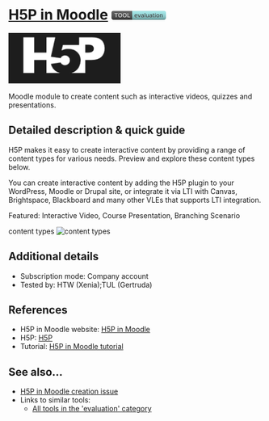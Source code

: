 # [H5P in Moodle](https://docs.moodle.org/311/en/H5P)  [<img src="images/evaluation.png" align="bottom">](https://github.com/e-CLOSE/Toolbox/issues?q=label%3A01_TOOL+label%3Aevaluation)

[<img src="images/h5p.png" align="bottom" height="100" alt="h5p Logo">](https://docs.moodle.org/311/en/H5P)

Moodle module to create content such as interactive videos, quizzes and presentations.


## Detailed description & quick guide

H5P makes it easy to create interactive content by providing a range of content types for various needs. Preview and explore these content types below.

You can create interactive content by adding the H5P plugin to your WordPress, Moodle or Drupal site, or integrate it via LTI with Canvas, Brightspace, Blackboard and many other VLEs that supports LTI integration.

Featured: Interactive Video, Course Presentation, Branching Scenario

content types
![content types](https://user-images.githubusercontent.com/96419022/157428202-5fbf7166-3138-4d7a-a2aa-c280aa7e369d.png)


## Additional details

- Subscription mode: Company account
- Tested by: HTW (Xenia);TUL (Gertruda)


## References

- H5P in Moodle website: [H5P in Moodle](https://docs.moodle.org/311/en/H5P)
- H5P: [H5P](https://h5p.org/)
- Tutorial: [H5P in Moodle tutorial](https://www.youtube.com/watch?v=MNok1tCMcm8)


## See also...

- [H5P in Moodle creation issue](https://github.com/e-CLOSE/Toolbox/issues/77)
- Links to similar tools:
  - [All tools in the 'evaluation' category](https://github.com/e-CLOSE/Toolbox/issues?q=label%3A01_TOOL+label%3Aevaluation)
